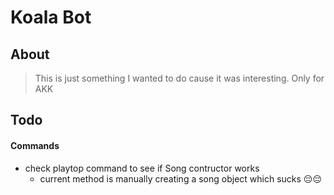 # Koala Bot

## About

> This is just something I wanted to do cause it was interesting.
> Only for AKK

## Todo

#### Commands

- check playtop command to see if Song contructor works
  - current method is manually creating a song object which sucks 😔😔
